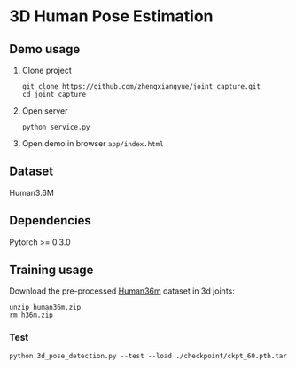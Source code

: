 # 3D Human Pose Estimation

## Demo usage

1. Clone project

   ```
   git clone https://github.com/zhengxiangyue/joint_capture.git
   cd joint_capture
   ```

2. Open server

   ```
   python service.py
   ```

3. Open demo in browser `app/index.html`

## Dataset

Human3.6M
## Dependencies
Pytorch >= 0.3.0
## Training usage
Download the pre-processed [Human36m](https://drive.google.com/file/d/1IbVK2fXcr77JyI_ntyRV6OvoLwoMSq3a/view) dataset in 3d joints:

```
unzip human36m.zip
rm h36m.zip
```

### Test
`python 3d_pose_detection.py --test --load ./checkpoint/ckpt_60.pth.tar`





